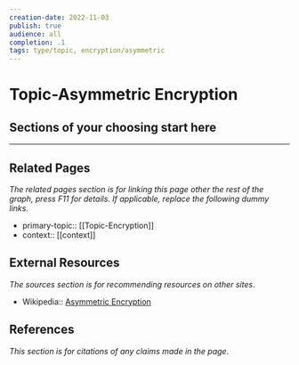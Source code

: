 ```yaml
---
creation-date: 2022-11-03
publish: true
audience: all
completion: .1
tags: type/topic, encryption/asymmetric
---
```

# Topic-Asymmetric Encryption

## Sections of your choosing start here

---
## Related Pages
*The related pages section is for linking this page other the rest of the graph, press F11 for details. If applicable, replace the following dummy links.*
- primary-topic:: [[Topic-Encryption]]
- context:: \[\[context\]\]

## External Resources
*The sources section is for recommending resources on other sites*.
- Wikipedia:: [Asymmetric Encryption](https://en.wikipedia.org/wiki/Public-key_cryptography)

## References
*This section is for citations of any claims made in the page*.